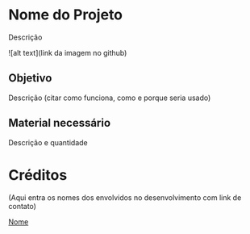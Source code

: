 # Nome do Projeto

Descrição

![alt text](link da imagem no github)


## Objetivo

Descrição (citar como funciona, como e porque seria usado)


## Material necessário

Descrição e quantidade



# Créditos

(Aqui entra os nomes dos envolvidos no desenvolvimento com link de contato)

[Nome](https://www.linkedin.com/company/institutohub)
